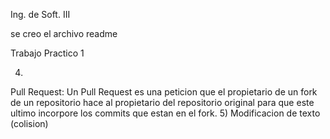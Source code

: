 Ing. de Soft. III

se creo el archivo readme

Trabajo Practico 1

4)
Pull Request:
	Un Pull Request es una peticion que el propietario de un fork de un repositorio hace al propietario del 
	repositorio original para que este ultimo incorpore los commits que estan en el fork.
5)
Modificacion de texto (colision)